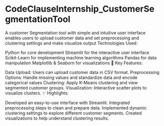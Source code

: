 # CodeClauseInternship_CustomerSegmentationTool
A customer Segmentation tool with simple and intuitive user interface enables users to upload customer data and set preprocessing and clustering settings and make visualize output
Technologies Used:

Python for core development
Streamlit for the interactive user interface
Scikit-Learn for implementing machine learning algorithms
Pandas for data manipulation
Matplotlib & Seaborn for visualizations
🌟 Key Features:

Data Upload: Users can upload customer data in CSV format.
Preprocessing Options: Handle missing values and standardize data and encode categorical values
Clustering: Apply K-Means clustering and view segmented customer groups.
Visualization: Interactive scatter plots to visualize clusters.
✨ Highlights:

Developed an easy-to-use interface with Streamlit.
Integrated preprocessing steps to clean and prepare data.
Implemented dynamic clustering settings to explore different customer segments.
Created visualizations to help understand clustering results.
